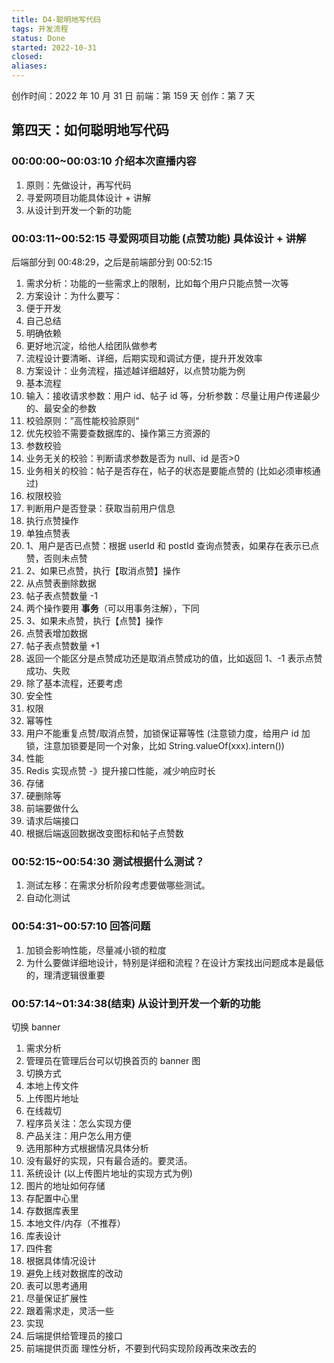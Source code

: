 ```yaml
---
title: D4-聪明地写代码
tags: 开发流程
status: Done
started: 2022-10-31
closed: 
aliases: 
---
```

创作时间：2022 年 10 月 31 日
前端：第 159 天 
创作：第 7 天
## **第四天：如何聪明地写代码**
### 00:00:00~00:03:10 介绍本次直播内容
1. 原则：先做设计，再写代码
2. 寻爱网项目功能具体设计 + 讲解
3. 从设计到开发一个新的功能
### 00:03:11~00:52:15 寻爱网项目功能 (点赞功能) 具体设计 + 讲解
后端部分到 00:48:29，之后是前端部分到 00:52:15
1. 需求分析：功能的一些需求上的限制，比如每个用户只能点赞一次等
2. 方案设计：为什么要写：
3. 便于开发
4. 自己总结
5. 明确依赖
6. 更好地沉淀，给他人给团队做参考
7. 流程设计要清晰、详细，后期实现和调试方便，提升开发效率
8. 方案设计：业务流程，描述越详细越好，以点赞功能为例
9. 基本流程
10. 输入：接收请求参数：用户 id、帖子 id 等，分析参数：尽量让用户传递最少的、最安全的参数
11. 校验原则：”高性能校验原则“
12. 优先校验不需要查数据库的、操作第三方资源的
13. 参数校验
14. 业务无关的校验：判断请求参数是否为 null、id 是否>0
15. 业务相关的校验：帖子是否存在，帖子的状态是要能点赞的 (比如必须审核通过)
16. 权限校验
17. 判断用户是否登录：获取当前用户信息
18. 执行点赞操作
19. 单独点赞表
20. 1、用户是否已点赞：根据 userId 和 postId 查询点赞表，如果存在表示已点赞，否则未点赞
21. 2、如果已点赞，执行【取消点赞】操作
22. 从点赞表删除数据
23. 帖子表点赞数量 -1
24. 两个操作要用 **事务**（可以用事务注解），下同
25. 3、如果未点赞，执行【点赞】操作
26. 点赞表增加数据
27. 帖子表点赞数量 +1
28. 返回一个能区分是点赞成功还是取消点赞成功的值，比如返回 1、-1 表示点赞成功、失败
29. 除了基本流程，还要考虑
30. 安全性
31. 权限
32. 幂等性
33. 用户不能重复点赞/取消点赞，加锁保证幂等性 (注意锁力度，给用户 id 加锁，注意加锁要是同一个对象，比如 String.valueOf(xxx).intern())
34. 性能
35. Redis 实现点赞 -》提升接口性能，减少响应时长
36. 存储
37. 硬删除等
38. 前端要做什么
39. 请求后端接口
40. 根据后端返回数据改变图标和帖子点赞数
### 00:52:15~00:54:30 测试根据什么测试？
1. 测试左移：在需求分析阶段考虑要做哪些测试。
2. 自动化测试
### 00:54:31~00:57:10 回答问题
1. 加锁会影响性能，尽量减小锁的粒度
2. 为什么要做详细地设计，特别是详细和流程？在设计方案找出问题成本是最低的，理清逻辑很重要
### 00:57:14~01:34:38(结束) 从设计到开发一个新的功能
切换 banner
1. 需求分析
2. 管理员在管理后台可以切换首页的 banner 图
3. 切换方式
4. 本地上传文件
5. 上传图片地址
6. 在线裁切
7. 程序员关注：怎么实现方便
8. 产品关注：用户怎么用方便
9. 选用那种方式根据情况具体分析
10. 没有最好的实现，只有最合适的。要灵活。
11. 系统设计 (以上传图片地址的实现方式为例)
12. 图片的地址如何存储
13. 存配置中心里
14. 存数据库表里
15. 本地文件/内存（不推荐）
16. 库表设计
17. 四件套
18. 根据具体情况设计
19. 避免上线对数据库的改动
20. 表可以思考通用
21. 尽量保证扩展性
22. 跟着需求走，灵活一些
23. 实现
24. 后端提供给管理员的接口
25. 前端提供页面
理性分析，不要到代码实现阶段再改来改去的
